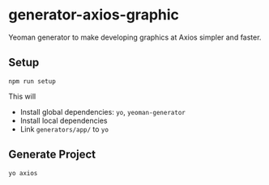 # generator-axios-graphic
Yeoman generator to make developing graphics at Axios simpler and faster.

## Setup

`npm run setup`

This will
* Install global dependencies: `yo`, `yeoman-generator`
* Install local dependencies
* Link `generators/app/` to `yo`

## Generate Project

`yo axios`
